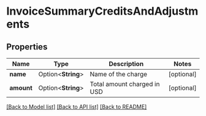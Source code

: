 # InvoiceSummaryCreditsAndAdjustments

## Properties

Name | Type | Description | Notes
------------ | ------------- | ------------- | -------------
**name** | Option<**String**> | Name of the charge | [optional]
**amount** | Option<**String**> | Total amount charged in USD | [optional]

[[Back to Model list]](../README.md#documentation-for-models) [[Back to API list]](../README.md#documentation-for-api-endpoints) [[Back to README]](../README.md)


